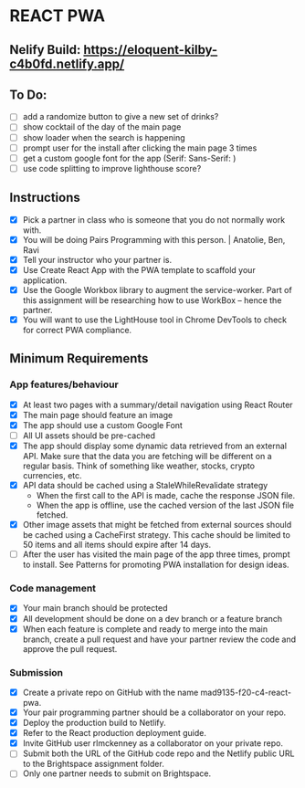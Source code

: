 # REACT PWA

## Nelify Build: https://eloquent-kilby-c4b0fd.netlify.app/

## To Do:

- [ ] add a randomize button to give a new set of drinks?
- [ ] show cocktail of the day of the main page
- [ ] show loader when the search is happening
- [ ] prompt user for the install after clicking the main page 3 times
- [ ] get a custom google font for the app (Serif: Sans-Serif: )
- [ ] use code splitting to improve lighthouse score?

## Instructions

- [x] Pick a partner in class who is someone that you do not normally work with.
- [x] You will be doing Pairs Programming with this person. | Anatolie, Ben, Ravi
- [x] Tell your instructor who your partner is.
- [x] Use Create React App with the PWA template to scaffold your application.
- [x] Use the Google Workbox library to augment the service-worker. Part of this assignment will be researching how to use WorkBox – hence the partner.
- [x] You will want to use the LightHouse tool in Chrome DevTools to check for correct PWA compliance.

## Minimum Requirements

### App features/behaviour

- [x] At least two pages with a summary/detail navigation using React Router
- [x] The main page should feature an image
- [x] The app should use a custom Google Font
- [ ] All UI assets should be pre-cached
- [x] The app should display some dynamic data retrieved from an external API. Make sure that the data you are fetching will be different on a regular basis. Think of something like weather, stocks, crypto currencies, etc.
- [x] API data should be cached using a StaleWhileRevalidate strategy
  - When the first call to the API is made, cache the response JSON file.
  - When the app is offline, use the cached version of the last JSON file fetched.
- [x] Other image assets that might be fetched from external sources should be cached using a CacheFirst strategy. This cache should be limited to 50 items and all items should expire after 14 days.
- [ ] After the user has visited the main page of the app three times, prompt to install. See Patterns for promoting PWA installation for design ideas.

### Code management

- [x] Your main branch should be protected
- [x] All development should be done on a dev branch or a feature branch
- [x] When each feature is complete and ready to merge into the main branch, create a pull request and have your partner review the code and approve the pull request.

### Submission

- [x] Create a private repo on GitHub with the name mad9135-f20-c4-react-pwa.
- [x] Your pair programming partner should be a collaborator on your repo.
- [x] Deploy the production build to Netlify.
- [x] Refer to the React production deployment guide.
- [x] Invite GitHub user rlmckenney as a collaborator on your private repo.
- [ ] Submit both the URL of the GitHub code repo and the Netlify public URL to the Brightspace assignment folder.
- [ ] Only one partner needs to submit on Brightspace.
